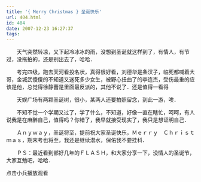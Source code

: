 ```yaml
---
title: '{ Merry Christmas } 圣诞快乐'
url: 404.html
id: 404
date: 2007-12-23 16:27:37
tags:
---
```


　　天气突然转凉，又下起冷冰冰的雨，没想到圣诞就这样到了，有情人，有节过，没拖拍的，还是别出去了，哈哈．

　　考完四级，跑去天河看投名状，真得很好看，刘德华是条汉子，临死都喊着大哥，金城武傻傻的不知道又迷死多少女生，被野心扭曲了的李连杰，受伤最重的应该是他，总觉得徐静蕾是里面最反派的，其他不说了．还是值得一看得

　　天娱广场有两颗圣诞树，很小，某两人还要拍照留念，到此一游，唉．

　　不知不觉一个学期又过了，学了什么，不知道，好像一直在瞎忙，呵呵，有人说我是在麻醉自己，值得吗？你错了，我早就接受现实了，我只是想证明自己．

　　Ａｎｙｗａｙ，圣诞将至，提前祝大家圣诞快乐，Ｍｅｒｒｙ　Ｃｈｒｉｓｔｍａｓ，期末考也将至，我还是继续潜水，保佑我不要挂科．

　　ＰＳ：最近看到部好几年的ＦＬＡＳＨ，和大家分享一下，没情人的圣诞节，大家互勉吧，哈哈．

点击小兵播放观看